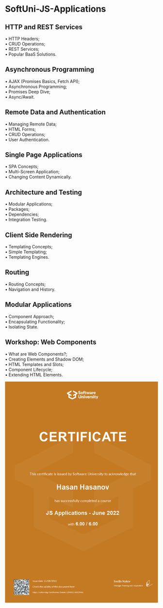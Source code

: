 # SoftUni-JS-Applications

<h2>HTTP and REST Services</h2>

• HTTP Headers;<br>
• CRUD Operations;<br>
• REST Services;<br>
• Popular BaaS Solutions.<br>

<h2>Asynchronous Programming</h2>

• AJAX (Promises Basics, Fetch API);<br>
• Asynchronous Programming;<br>
• Promises Deep Dive;<br>
• Async/Await.<br>

<h2>Remote Data and Authentication</h2>

• Managing Remote Data;<br>
• HTML Forms;<br>
• CRUD Operations;<br>
• User Authentication.

<h2>Single Page Applications</h2>

• SPA Concepts;<br>
• Multi-Screen Application;<br>
• Changing Content Dynamically.<br>

<h2>Architecture and Testing</h2>

• Modular Applications;<br>
• Packages;<br>
• Dependencies;<br>
• Integration Testing.

<h2>Client Side Rendering</h2>

• Templating Concepts;<br>
• Simple Templating;<br>
• Templating Engines.<br>

<h2>Routing</h2>

• Routing Concepts;<br>
• Navigation and History.<br>

<h2>Modular Applications</h2>

• Component Approach;<br>
• Encapsulating Functionality;</br>
• Isolating State.</br>

<h2>Workshop: Web Components</h2>

• What are Web Components?;</br>
• Creating Elements and Shadow DOM;</br>
• HTML Templates and Slots;</br>
• Component Lifecycle;</br>
• Extending HTML Elements.</br>

![Screenshot](139832.jpeg)

